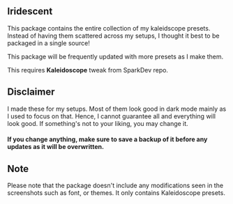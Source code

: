 Iridescent
-----------------------------------

This package contains the entire collection of my kaleidscope presets. Instead of having them scattered across my setups, I thought it best to be packaged in a single source!

This package will be frequently updated with more presets as I make them.

This requires **Kaleidoscope** tweak from SparkDev repo.

Disclaimer
----
I made these for my setups. Most of them look good in dark mode mainly as I used to focus on that. Hence, I cannot guarantee all and everything will look good. If something's not to your liking, you may change it. 

#### If you change anything, make sure to save a backup of it before any updates as it will be overwritten.

Note
----

Please note that the package doesn't include any modifications seen in the screenshots such as font, or themes. It only contains Kaleidoscope presets.
